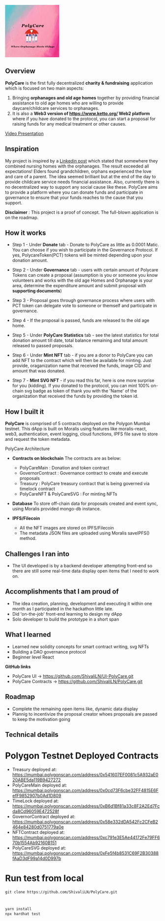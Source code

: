 ![](./logosmall.png)

## Overview

**PolyCare** is the first fully decentralized **charity & fundraising** application which is focused on two main aspects:

1. Bringing **orphanages and old age homes** together by providing financial assistance to old age homes who are willing to provide daycare/childcare services to orphanages.
2. It is also a **Web3 version of https://www.ketto.org/ Web2 platform** where if you have donated to the protocol, you can start a proposal for raising funds for any medical treatment or other causes.

[Video Presentation](here)

## Inspiration

My project is inspired by a [Linkedin post](https://www.linkedin.com/posts/prerna-goel-038454bb_brilliant-idea-being-implemented-in-canada-activity-6853272506615300096-wIHa?utm_source=linkedin_share&utm_medium=ios_app) which stated that somewhere they combined nursing homes with the orphanages. The result exceeded all expectations! Elders found grandchildren, orphans experienced the love and care of a parent. The idea seemed brilliant but at the end of the day to provide childcare service needs financial assistance.
Also, currently there is no decentralized way to support any social cause like these.
PolyCare aims to provide a platform where you can donate funds and participate in governance to ensure that your funds reaches to the cause that you support.

**Disclaimer** : This project is a proof of concept. The full-blown application is on the roadmap.

## How it works

- Step 1 - Under **Donate** tab - Donate to PolyCare as little as 0.0001 Matic. You can choose if you wish to participate in the Governance Protocol. If yes, PolycareToken(PCT) tokens will be minted depending upon your donation amount.

- Step 2 - Under **Governance** tab - users with certain amount of Polycare Tokens can create a proposal (assumption is you or someone you know volunteers and works with the old age Homes and Orphanage is your area, determine the expenditure amount and submit proposal with **supporting documents**)
- Step 3 - Proposal goes through governance process where users with PCT token can delegate vote to someone or themself and participate in governance.
- Step 4 - If the proposal is passed, funds are released to the old age home.

- Step 5 - Under **PolyCare Statistics** tab - see the latest statistics for total donation amount till date, total balance remaining and total amount released to passed proposals.

- Step 6 - Under **Mint NFT** tab - if you are a donor to PolyCare you can add NFT to the contract which will then be available for minting. Just provide, oraganization name that received the funds, image CID and amount that was donated.

- Step 7 - **Mint SVG NFT** - if you read this far, here is one more surprise for you (kidding). If you donated to the protocol, you can mint 100% on-chain svg badge as token of thank you with the 'Name' of the organization that received the funds by providing the token id.

## How I built it

**PolyCare** is comprised of 5 contracts deployed on the Polygon Mumbai testnet.
This dApp is built on Moralis using features like moralis-react, web3, authentication, event logging, cloud functions, IPFS file save to store and request the token metadata.

PolyCare Architecture

- **Contracts on blockchain**
  The contracts are as below:

  - PolyCareMain : Donation and token contract
  - GovernorContract : Governance contract to create and execute proposals
  - Treasury : PolyCare treasury contract that is being governed via timelock contract
  - PolyCareNFT & PolyCareSVG : For minting NFTs

- **Database**
  To store off-chain data for proposals created and event sync, using Moralis provided mongo-db instance.

- **IPFS/Filecoin**

  - All the NFT images are stored on IPFS/Filecoin
  - The metadata JSON files are uploaded using Moralis saveIPFS() method.

## Challenges I ran into

- The UI developed is by a backend developer attempting front-end so there are still some real-time data display open items that I need to work on.

## Accomplishments that I am proud of

- The idea creation, planning, development and executing it within one month as I participated in the hackathon little late.
- Did 'on-the-job' front-end learning to design my dApp
- Solo developer to build the prototype in a short span

## What I learned

- Learned new solidity concepts for smart contract writing, svg NFTs
- Building a DAO governance protocol
- Beginner level React

**GitHub links**

- PolyCare UI -> https://github.com/ShivaliLN/UI-PolyCare.git
- PolyCare Contracts -> https://github.com/ShivaliLN/PolyCare.git

## Roadmap

- Complete the remaining open items like, dynamic data display
- Plannig to incentivize the proposal creator whoes proposals are passed to keep the motivation going

## Technical details

# Polygon Testnet Deployed Contracts

- Treasury deployed at: https://mumbai.polygonscan.com/address/0x541607EF0081c5A932aE020ABE5da119B9427272
- PolyCareMain deployed at: https://mumbai.polygonscan.com/address/0x0cd73F6cbe32FF4815E6FefF9852907b0Ad1D809
- TimeLock deployed at: https://mumbai.polygonscan.com/address/0xB6d1Bf81a33c8F2A2Ed7Fcda8Cd96059E472528f
- GovernorContract deployed at: https://mumbai.polygonscan.com/address/0x58e332dDA542Fc2CFeB2464e84280d0751779a0e
- NFTContract deployed at: https://mumbai.polygonscan.com/address/0xc791e3E5Ae44172Fe79FF670b1554Ab92160B151
- PolyCareSVG deployed at: https://mumbai.polygonscan.com/address/0xFe5f4b8531C69F2B30388fAaD3dF99a14d0D997b

# Run test from local

    git clone https://github.com/ShivaliLN/PolyCare.git

#

    yarn install
    npx hardhat test
